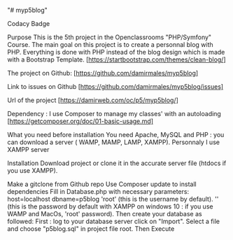 "# myp5blog"

Codacy Badge

Purpose This is the 5th project in the Openclassrooms "PHP/Symfony" Course. The main goal on this project is to create a personnal blog with PHP. Everything is done with PHP instead of the blog design which is made with a Bootstrap Template. [https://startbootstrap.com/themes/clean-blog/]

The project on Github: [https://github.com/damirmales/myp5blog]

Link to issues on Github [https://github.com/damirmales/myp5blog/issues]

Url of the project [https://damirweb.com/oc/p5/myp5blog/]

Dependency : I use Composer to manage my classes' with an autoloading [https://getcomposer.org/doc/01-basic-usage.md]

What you need before installation You need Apache, MySQL and PHP : you can download a server ( WAMP, MAMP, LAMP, XAMPP). Personnaly I use XAMPP server

Installation Download project or clone it in the accurate server file (htdocs if you use XAMPP).

Make a gitclone from Github repo
Use Composer update to install dependencies
Fill in Database.php with necessary parameters: host=localhost dbname=p5blog 'root' (this is the username by default). '' (this is the password by default with XAMPP on windows 10 : if you use WAMP and MacOs, 'root' password).
Then create your database as followed: First : log to your database server click on "Import". Select a file and choose "p5blog.sql" in project file root. Then Execute




